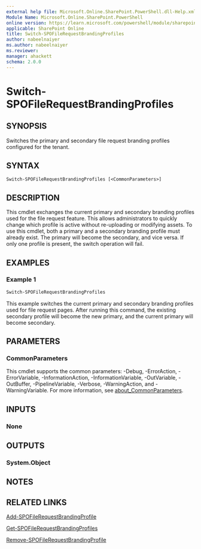 ```yaml
---
external help file: Microsoft.Online.SharePoint.PowerShell.dll-Help.xml
Module Name: Microsoft.Online.SharePoint.PowerShell
online version: https://learn.microsoft.com/powershell/module/sharepoint-online/switch-spofilerequestbrandingprofiles
applicable: SharePoint Online
title: Switch-SPOFileRequestBrandingProfiles
author: nabeelnaiyer
ms.author: nabeelnaiyer
ms.reviewer:
manager: ahackett
schema: 2.0.0
---
```


# Switch-SPOFileRequestBrandingProfiles

## SYNOPSIS

Switches the primary and secondary file request branding profiles configured for the tenant.

## SYNTAX

```
Switch-SPOFileRequestBrandingProfiles [<CommonParameters>]
```

## DESCRIPTION

This cmdlet exchanges the current primary and secondary branding profiles used for the file request feature. This allows administrators to quickly change which profile is active without re-uploading or modifying assets. To use this cmdlet, both a primary and a secondary branding profile must already exist. The primary will become the secondary, and vice versa. If only one profile is present, the switch operation will fail.

## EXAMPLES

### Example 1

```powershell
Switch-SPOFileRequestBrandingProfiles
```

This example switches the current primary and secondary branding profiles used for file request pages. After running this command, the existing secondary profile will become the new primary, and the current primary will become secondary.

## PARAMETERS

### CommonParameters

This cmdlet supports the common parameters: -Debug, -ErrorAction, -ErrorVariable, -InformationAction, -InformationVariable, -OutVariable, -OutBuffer, -PipelineVariable, -Verbose, -WarningAction, and -WarningVariable. For more information, see [about_CommonParameters](https://go.microsoft.com/fwlink/p/?LinkID=113216).

## INPUTS

### None

## OUTPUTS

### System.Object

## NOTES

## RELATED LINKS

[Add-SPOFileRequestBrandingProfile](/powershell/module/sharepoint-online/add-spofilerequestbrandingprofile)

[Get-SPOFileRequestBrandingProfiles](/powershell/module/sharepoint-online/get-spofilerequestbrandingprofiles)

[Remove-SPOFileRequestBrandingProfile](/powershell/module/sharepoint-online/remove-spofilerequestbrandingprofile)

